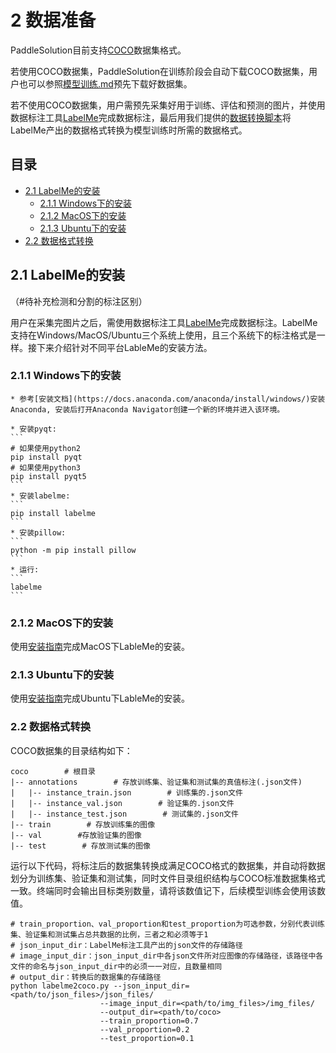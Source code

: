# 2 数据准备

PaddleSolution目前支持[COCO](http://cocodataset.org)数据集格式。

若使用COCO数据集，PaddleSolution在训练阶段会自动下载COCO数据集，用户也可以参照[模型训练.md]()预先下载好数据集。

若不使用COCO数据集，用户需预先采集好用于训练、评估和预测的图片，并使用数据标注工具[LabelMe]((https://github.com/wkentaro/labelme))完成数据标注，最后用我们提供的[数据转换脚本]()将LabelMe产出的数据格式转换为模型训练时所需的数据格式。

## 目录
* [2.1 LabelMe的安装](#21-LabelMe的安装)
  * [2.1.1 Windows下的安装](#211-Windows下的安装)
  * [2.1.2 MacOS下的安装](#212-MacOS下的安装)
  * [2.1.3 Ubuntu下的安装](#213-Ubuntu下的安装)
* [2.2 数据格式转换](#22-数据格式转换)

## 2.1 LabelMe的安装

（#待补充检测和分割的标注区别）

用户在采集完图片之后，需使用数据标注工具[LabelMe](https://github.com/wkentaro/labelme)完成数据标注。LabelMe支持在Windows/MacOS/Ubuntu三个系统上使用，且三个系统下的标注格式是一样。接下来介绍针对不同平台LableMe的安装方法。

### 2.1.1 Windows下的安装
  
    * 参考[安装文档](https://docs.anaconda.com/anaconda/install/windows/)安装Anaconda, 安装后打开Anaconda Navigator创建一个新的环境并进入该环境。

    * 安装pyqt:
    ```
    # 如果使用python2
    pip install pyqt
    # 如果使用python3
    pip install pyqt5
    ```
    * 安装labelme:
    ```
    pip install labelme
    ```
    * 安装pillow:
    ```
    python -m pip install pillow
    ```
    * 运行:
    ```
    labelme
    ```
 ### 2.1.2 MacOS下的安装
    
  使用[安装指南](https://github.com/wkentaro/labelme)完成MacOS下LableMe的安装。
    
 ### 2.1.3 Ubuntu下的安装
    
  使用[安装指南](https://github.com/wkentaro/labelme)完成Ubuntu下LableMe的安装。
  
 ### 2.2 数据格式转换
 
 COCO数据集的目录结构如下：
 ```
 coco        # 根目录 
 |-- annotations        # 存放训练集、验证集和测试集的真值标注(.json文件) 
 |   |-- instance_train.json        # 训练集的.json文件 
 |   |-- instance_val.json        # 验证集的.json文件 
 |   |-- instance_test.json        # 测试集的.json文件 
 |-- train        # 存放训练集的图像 
 |-- val        #存放验证集的图像 
 |-- test        # 存放测试集的图像
 ```
  
运行以下代码，将标注后的数据集转换成满足COCO格式的数据集，并自动将数据划分为训练集、验证集和测试集，同时文件目录组织结构与COCO标准数据集格式一致。终端同时会输出目标类别数量，请将该数值记下，后续模型训练会使用该数值。
   
  ```
  # train_proportion、val_proportion和test_proportion为可选参数，分别代表训练集、验证集和测试集占总共数据的比例，三者之和必须等于1
  # json_input_dir：LabelMe标注工具产出的json文件的存储路径
  # image_input_dir：json_input_dir中各json文件所对应图像的存储路径，该路径中各文件的命名与json_input_dir中的必须一一对应，且数量相同
  # output_dir：转换后的数据集的存储路径
  python labelme2coco.py --json_input_dir=<path/to/json_files>/json_files/ 
                      --image_input_dir=<path/to/img_files>/img_files/ 
                      --output_dir=<path/to/coco>
                      --train_proportion=0.7
                      --val_proportion=0.2 
                      --test_proportion=0.1
  ```
